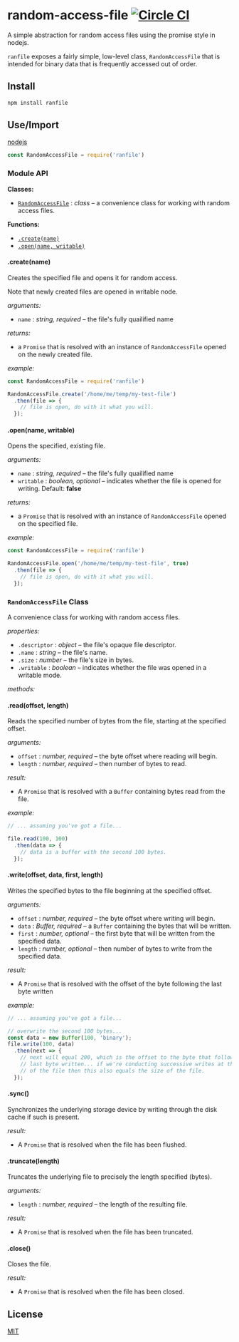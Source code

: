 # random-access-file [![Circle CI](https://circleci.com/gh/LeisureLink/random-access-file.svg?style=svg)](https://circleci.com/gh/LeisureLink/random-access-file)

A simple abstraction for random access files using the promise style in nodejs.

`ranfile` exposes a fairly simple, low-level class, `RandomAccessFile` that is intended for binary data that is frequently accessed out of order.

## Install

```bash
npm install ranfile
```

## Use/Import

[nodejs](https://nodejs.org/en/)
```javascript
const RandomAccessFile = require('ranfile')
```

### Module API

**Classes:**

* [`RandomAccessFile`](#user-content-randomaccessfile-class) : _class_ &ndash; a convenience class for working with random access files.

**Functions:**

* [`.create(name)`](#user-content-create)
* [`.open(name, writable)`](#user-content-open)

#### .create(name)

Creates the specified file and opens it for random access.

Note that newly created files are opened in writable node.

_arguments:_
* `name` : _string, required_ &ndash; the file's fully quailified name

_returns:_
* a `Promise` that is resolved with an instance of `RandomAccessFile` opened on the newly created file.

_example:_
```javascript
const RandomAccessFile = require('ranfile')

RandomAccessFile.create('/home/me/temp/my-test-file')
  .then(file => {
    // file is open, do with it what you will.
  });
```

#### .open(name, writable)

Opens the specified, existing file.

_arguments:_
* `name` : _string, required_ &ndash; the file's fully quailified name
* `writable` : _boolean, optional_ &ndash; indicates whether the file is opened for writing. Default: **false**

_returns:_
* a `Promise` that is resolved with an instance of `RandomAccessFile` opened on the specified file.

_example:_
```javascript
const RandomAccessFile = require('ranfile')

RandomAccessFile.open('/home/me/temp/my-test-file', true)
  .then(file => {
    // file is open, do with it what you will.
  });
```

### `RandomAccessFile` Class

A convenience class for working with random access files.

_properties:_
* `.descriptor` : _object_ &ndash; the file's opaque file descriptor.
* `.name` : _string_ &ndash; the file's name.
* `.size` : _number_ &ndash; the file's size in bytes.
* `.writable` : _boolean_ &ndash; indicates whether the file was opened in a writable mode.

_methods:_
#### .read(offset, length)
Reads the specified number of bytes from the file, starting at the specified offset.

_arguments:_
* `offset` : _number, required_ &ndash; the byte offset where reading will begin.
* `length` : _number, required_ &ndash; then number of bytes to read.

_result:_
* A `Promise` that is resolved with a `Buffer` containing bytes read from the file.

_example:_
```javascript
// ... assuming you've got a file...

file.read(100, 100)
  .then(data => {
    // data is a buffer with the second 100 bytes.
  });
```

#### .write(offset, data, first, length)
Writes the specified bytes to the file beginning at the specified offset.

_arguments:_
* `offset` : _number, required_ &ndash; the byte offset where writing will begin.
* `data` : _Buffer, required_ &ndash; a `Buffer` containing the bytes that will be written.
* `first` : _number, optional_ &ndash; the first byte that will be written from the specified data.
* `length` : _number, optional_ &ndash; then number of bytes to write from the specified data.

_result:_
* A `Promise` that is resolved with the offset of the byte following the last byte written

_example:_
```javascript
// ... assuming you've got a file...

// overwrite the second 100 bytes...
const data = new Buffer(100, 'binary');
file.write(100, data)
  .then(next => {
    // next will equal 200, which is the offset to the byte that follows the
    // last byte written... if we're conducting successive writes at the end
    // of the file then this also equals the size of the file.
  });
```


#### .sync()
Synchronizes the underlying storage device by writing through the disk cache if such is present.

_result:_
* A `Promise` that is resolved when the file has been flushed.

#### .truncate(length)
Truncates the underlying file to precisely the length specified (bytes).

_arguments:_
* `length` : _number, required_ &ndash; the length of the resulting file.

_result:_
* A `Promise` that is resolved when the file has been truncated.

#### .close()
Closes the file.

_result:_
* A `Promise` that is resolved when the file has been closed.

## License

[MIT](https://github.com/LeisureLink/random-access-file/blob/master/LICENSE)
